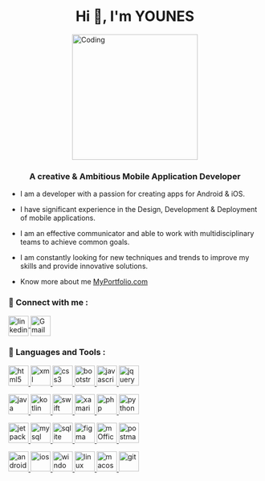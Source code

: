 <!--
### Hi there 👋

**LahsineYounes/LahsineYounes** is a ✨ _special_ ✨ repository because its `README.md` (this file) appears on your GitHub profile.

Here are some ideas to get you started:

- 🔭 I’m currently working on ...
- 🌱 I’m currently learning ...
- 👯 I’m looking to collaborate on ...
- 🤔 I’m looking for help with ...
- 💬 Ask me about ...
- 📫 How to reach me: ...
- 😄 Pronouns: ...
- ⚡ Fun fact: ...
-->


<h1 align="center">Hi 👋, I'm YOUNES</h1>
<img style="display: block; margin: 0 auto;" align="center" width="250" alt="Coding" src="https://i.gifer.com/QDyD.gif">
<h3 align="center">A creative & Ambitious Mobile Application Developer</h3>
    
- I am a developer with a passion for creating apps for  Android & iOS.
<p></p>
    
- I have significant experience in the Design, Development & Deployment of mobile applications.
<p></p>
    
- I am an effective communicator and able to work with multidisciplinary teams to achieve common goals.
<p></p>
    
- I am constantly looking for new techniques and trends to improve my skills and provide innovative solutions.
<p></p>
    
- Know more about me [MyPortfolio.com](MyPortfolio.com)
<p></p>
    
    
<h3 style="text-align: left;">🔘 Connect with me :</h3>
<p style="text-align: left;">
  <a href="https://www.linkedin.com/in/lahsine-younes/" target="_blank">
    <img src="https://cdn.worldvectorlogo.com/logos/linkedin-icon-3.svg" alt="linkedin" height="40" width="40" style="vertical-align: middle;">
  </a>
  <a href="mailto:lahsine.younes@gmail.com" target="_blank">
    <img src="https://cdn.worldvectorlogo.com/logos/official-gmail-icon-2020-.svg" alt="Gmail" height="40" width="40" style="vertical-align: middle;">
  </a>
</p>


<h3 align="left">🔘 Languages and Tools :</h3>
<p align="left">
  <a href="https://www.w3schools.com/html/" target="_blank" rel="noreferrer">
    <img src="https://www.vectorlogo.zone/logos/w3_html5/w3_html5-icon.svg" alt="html5" width="40" height="40"/> 
  </a>
  <a href="https://www.w3schools.com/xml/" target="_blank" rel="noreferrer">
    <img src="https://cdn.worldvectorlogo.com/logos/xml-2.svg" alt="xml" width="40" height="40"/> 
  </a>
    <a href="https://www.w3schools.com/css/" target="_blank" rel="noreferrer"> 
            <img src="https://cdn.worldvectorlogo.com/logos/css-3.svg" alt="css3" width="40" height="40"/> 
        </a>
        <a href="https://www.w3schools.com/bootstrap5/" target="_blank" rel="noreferrer"> 
            <img src="https://cdn.worldvectorlogo.com/logos/bootstrap-5-1.svg" alt="bootstrap" width="40" height="40"/> 
        </a> 
        <a href="https://www.w3schools.com/js/" target="_blank" rel="noreferrer"> 
            <img src="https://cdn.worldvectorlogo.com/logos/javascript-1.svg" alt="javascript" width="40" height="40"/> 
        </a>
        <a href="https://www.w3schools.com/jquery/" target="_blank" rel="noreferrer"> 
            <img src="https://cdn.worldvectorlogo.com/logos/jquery-4.svg" alt="jquery" width="40" height="40"/> 
        </a> 
        <p></p>
        <a href="https://www.java.com" target="_blank" rel="noreferrer"> 
            <img src="https://cdn.worldvectorlogo.com/logos/java-4.svg" alt="java" width="40" height="40"/> 
        </a> 
        <a href="https://kotlinlang.org" target="_blank" rel="noreferrer"> 
            <img src="https://cdn.worldvectorlogo.com/logos/kotlin-1.svg" alt="kotlin" width="40" height="40"/> 
        </a> 
        <a href="https://developer.apple.com/swift/" target="_blank" rel="noreferrer"> 
            <img src="https://cdn.worldvectorlogo.com/logos/swift-15.svg" alt="swift" width="40" height="40"/> 
        </a> 
        <a href="https://dotnet.microsoft.com/apps/xamarin" target="_blank" rel="noreferrer"> 
            <img src="https://cdn.worldvectorlogo.com/logos/xamarin.svg" alt="xamarin" width="40" height="40"/> 
        </a>
        <a href="https://www.php.net" target="_blank" rel="noreferrer"> 
            <img src="https://cdn.worldvectorlogo.com/logos/php-1.svg" alt="php" width="40" height="40"/> 
        </a> 
        <a href="https://www.python.org" target="_blank" rel="noreferrer"> 
            <img src="https://cdn.worldvectorlogo.com/logos/python-5.svg" alt="python" width="40" height="40"/> 
        </a> 
        <p></p>
        <a href="https://developer.android.com/jetpack/compose/documentation" target="_blank" rel="noreferrer"> 
            <img src="https://3.bp.blogspot.com/-VVp3WvJvl84/X0Vu6EjYqDI/AAAAAAAAPjU/ZOMKiUlgfg8ok8DY8Hc-ocOvGdB0z86AgCLcBGAsYHQ/s1600/jetpack%2Bcompose%2Bicon_RGB.png" alt="jetpackCompose" width="40" height="40"/> 
        </a> 
        <a href="https://www.mysql.com/" target="_blank" rel="noreferrer"> 
            <img src="https://cdn.worldvectorlogo.com/logos/mysql-6.svg" alt="mysql" width="40" height="40"/> 
        </a> 
        <a href="https://www.sqlite.org/" target="_blank" rel="noreferrer"> 
            <img src="https://cdn.worldvectorlogo.com/logos/sqlite.svg" alt="sqlite" width="40" height="40"/> 
        </a> 
        <a href="https://www.figma.com/" target="_blank" rel="noreferrer"> 
            <img src="https://cdn.worldvectorlogo.com/logos/figma-5.svg" alt="figma" width="40" height="40"/> 
        </a> 
        <a href="https://www.microsoft.com/en/microsoft-365/microsoft-office" target="_blank" rel="noreferrer"> 
            <img src="https://cdn.worldvectorlogo.com/logos/Microsoft-365.svg" alt="mOffice" width="40" height="40"/> 
        </a> 
        <a href="https://postman.com" target="_blank" rel="noreferrer"> 
            <img src="https://cdn.worldvectorlogo.com/logos/postman.svg" alt="postman" width="40" height="40"/> 
        </a>
        <p></p>
        <a href="https://developer.android.com" target="_blank" rel="noreferrer"> 
            <img src="https://cdn.worldvectorlogo.com/logos/android-3.svg" alt="android" width="40" height="40"/> 
        </a> 
        <a href="https://www.apple.com/ios" target="_blank" rel="noreferrer"> 
            <img src="https://cdn.worldvectorlogo.com/logos/ios-2.svg" alt="ios" width="40" height="40"/> 
        </a> 
        <a href="https://www.microsoft.com/en-us/windows" target="_blank" rel="noreferrer"> 
            <img src="https://cdn.worldvectorlogo.com/logos/windows.svg" alt="windows" width="40" height="40"/> 
        </a> 
        <a href="https://www.linux.org/" target="_blank" rel="noreferrer"> 
            <img src="https://cdn.worldvectorlogo.com/logos/linux-tux.svg" alt="linux" width="40" height="40"/> 
        </a> 
        <a href="https://www.apple.com/macos" target="_blank" rel="noreferrer"> 
            <img src="https://cdn.worldvectorlogo.com/logos/macos.svg" alt="macos" width="40" height="40"/> 
        </a> 
        <a href="https://git-scm.com/" target="_blank" rel="noreferrer"> 
            <img src="https://cdn.worldvectorlogo.com/logos/git-icon.svg" alt="git" width="40" height="40"/> 
        </a> 
</p>
